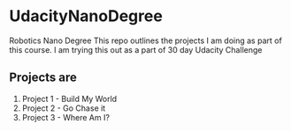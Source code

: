 # UdacityNanoDegree
Robotics Nano Degree 
This repo outlines the projects I am doing as part of this course. I am trying this out as a part of 30 day Udacity Challenge

## Projects are 
1. Project 1 - Build My World
2. Project 2 - Go Chase it
3. Project 3 - Where Am I?
